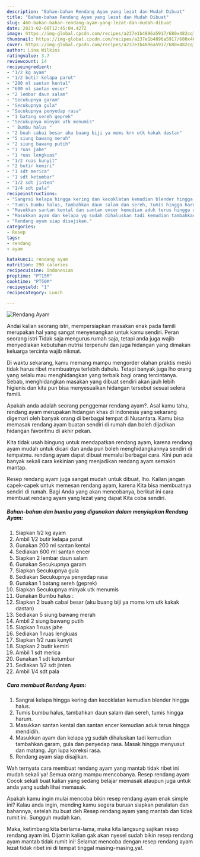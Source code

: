 ```yaml
---
description: "Bahan-bahan Rendang Ayam yang lezat dan Mudah Dibuat"
title: "Bahan-bahan Rendang Ayam yang lezat dan Mudah Dibuat"
slug: 460-bahan-bahan-rendang-ayam-yang-lezat-dan-mudah-dibuat
date: 2021-02-08T12:45:04.427Z
image: https://img-global.cpcdn.com/recipes/a237e1b4896a5917/680x482cq70/rendang-ayam-foto-resep-utama.jpg
thumbnail: https://img-global.cpcdn.com/recipes/a237e1b4896a5917/680x482cq70/rendang-ayam-foto-resep-utama.jpg
cover: https://img-global.cpcdn.com/recipes/a237e1b4896a5917/680x482cq70/rendang-ayam-foto-resep-utama.jpg
author: Lina Wilkins
ratingvalue: 3.7
reviewcount: 14
recipeingredient:
- "1/2 kg ayam"
- "1/2 butir kelapa parut"
- "200 ml santan kental"
- "600 ml santan encer"
- "2 lembar daun salam"
- "Secukupnya garam"
- "Secukupnya gula"
- "Secukupnya penyedap rasa"
- "1 batang sereh geprek"
- "Secukupnya minyak utk menumis"
- " Bumbu halus "
- "2 buah cabai besar aku buang biji ya moms krn utk kakak dastan"
- "5 siung bawang merah"
- "2 siung bawang putih"
- "1 ruas jahe"
- "1 ruas lengkuas"
- "1/2 ruas kunyit"
- "2 butir kemiri"
- "1 sdt merica"
- "1 sdt ketumbar"
- "1/2 sdt jinten"
- "1/4 sdt pala"
recipeinstructions:
- "Sangrai kelapa hingga kering dan kecoklatan kemudian blender hingga halus."
- "Tumis bumbu halus, tambahkan daun salam dan sereh, tumis hingga harum."
- "Masukkan santan kental dan santan encer kemudian aduk terus hingga mendidih."
- "Masukkan ayam dan kelapa yg sudah dihaluskan tadi kemudian tambahkan garam, gula dan penyedap rasa. Masak hingga menyusut dan matang. Jgn lupa koreksi rasa."
- "Rendang ayam siap disajikan."
categories:
- Resep
tags:
- rendang
- ayam

katakunci: rendang ayam 
nutrition: 290 calories
recipecuisine: Indonesian
preptime: "PT15M"
cooktime: "PT50M"
recipeyield: "1"
recipecategory: Lunch

---
```



![Rendang Ayam](https://img-global.cpcdn.com/recipes/a237e1b4896a5917/680x482cq70/rendang-ayam-foto-resep-utama.jpg)

Andai kalian seorang istri, mempersiapkan masakan enak pada famili merupakan hal yang sangat menyenangkan untuk kamu sendiri. Peran seorang istri Tidak saja mengurus rumah saja, tetapi anda juga wajib menyediakan kebutuhan nutrisi terpenuhi dan juga hidangan yang dimakan keluarga tercinta wajib nikmat.

Di waktu  sekarang, kamu memang mampu mengorder olahan praktis meski tidak harus ribet membuatnya terlebih dahulu. Tetapi banyak juga lho orang yang selalu mau menghidangkan yang terbaik bagi orang tercintanya. Sebab, menghidangkan masakan yang dibuat sendiri akan jauh lebih higienis dan kita pun bisa menyesuaikan hidangan tersebut sesuai selera famili. 



Apakah anda adalah seorang penggemar rendang ayam?. Asal kamu tahu, rendang ayam merupakan hidangan khas di Indonesia yang sekarang digemari oleh banyak orang di berbagai tempat di Nusantara. Kamu bisa memasak rendang ayam buatan sendiri di rumah dan boleh dijadikan hidangan favoritmu di akhir pekan.

Kita tidak usah bingung untuk mendapatkan rendang ayam, karena rendang ayam mudah untuk dicari dan anda pun boleh menghidangkannya sendiri di tempatmu. rendang ayam dapat dibuat memalui berbagai cara. Kini pun ada banyak sekali cara kekinian yang menjadikan rendang ayam semakin mantap.

Resep rendang ayam juga sangat mudah untuk dibuat, lho. Kalian jangan capek-capek untuk memesan rendang ayam, karena Kita bisa membuatnya sendiri di rumah. Bagi Anda yang akan mencobanya, berikut ini cara membuat rendang ayam yang lezat yang dapat Kita coba sendiri.

<!--inarticleads1-->

##### Bahan-bahan dan bumbu yang digunakan dalam menyiapkan Rendang Ayam:

1. Siapkan 1/2 kg ayam
1. Ambil 1/2 butir kelapa parut
1. Gunakan 200 ml santan kental
1. Sediakan 600 ml santan encer
1. Siapkan 2 lembar daun salam
1. Gunakan Secukupnya garam
1. Siapkan Secukupnya gula
1. Sediakan Secukupnya penyedap rasa
1. Gunakan 1 batang sereh (geprek)
1. Siapkan Secukupnya minyak utk menumis
1. Gunakan  Bumbu halus :
1. Siapkan 2 buah cabai besar (aku buang biji ya moms krn utk kakak dastan)
1. Sediakan 5 siung bawang merah
1. Ambil 2 siung bawang putih
1. Siapkan 1 ruas jahe
1. Sediakan 1 ruas lengkuas
1. Siapkan 1/2 ruas kunyit
1. Siapkan 2 butir kemiri
1. Ambil 1 sdt merica
1. Gunakan 1 sdt ketumbar
1. Sediakan 1/2 sdt jinten
1. Ambil 1/4 sdt pala




<!--inarticleads2-->

##### Cara membuat Rendang Ayam:

1. Sangrai kelapa hingga kering dan kecoklatan kemudian blender hingga halus.
1. Tumis bumbu halus, tambahkan daun salam dan sereh, tumis hingga harum.
1. Masukkan santan kental dan santan encer kemudian aduk terus hingga mendidih.
1. Masukkan ayam dan kelapa yg sudah dihaluskan tadi kemudian tambahkan garam, gula dan penyedap rasa. Masak hingga menyusut dan matang. Jgn lupa koreksi rasa.
1. Rendang ayam siap disajikan.




Wah ternyata cara membuat rendang ayam yang mantab tidak ribet ini mudah sekali ya! Semua orang mampu mencobanya. Resep rendang ayam Cocok sekali buat kalian yang sedang belajar memasak ataupun juga untuk anda yang sudah lihai memasak.

Apakah kamu ingin mulai mencoba bikin resep rendang ayam enak simple ini? Kalau anda ingin, mending kamu segera buruan siapkan peralatan dan bahannya, setelah itu buat deh Resep rendang ayam yang mantab dan tidak rumit ini. Sungguh mudah kan. 

Maka, ketimbang kita berlama-lama, maka kita langsung sajikan resep rendang ayam ini. Dijamin kalian gak akan nyesel sudah bikin resep rendang ayam mantab tidak rumit ini! Selamat mencoba dengan resep rendang ayam lezat tidak ribet ini di tempat tinggal masing-masing,ya!.

